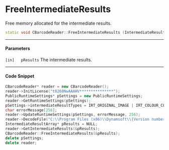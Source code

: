 
# FreeIntermediateResults
Free memory allocated for the intermediate results.

```cpp
static void CBarcodeReader::FreeIntermediateResults (IntermediateResultArray** pResults)
```   

---
   
#### Parameters
`[in]	pResults` The intermediate results.

---

#### Code Snippet
```cpp
CBarcodeReader* reader = new CBarcodeReader();
reader->InitLicense("t0260NwAAAHV***************");
PublicRuntimeSettings* pSettings = new PublicRuntimeSettings;
reader->GetRuntimeSettings(pSettings);
pSettings->intermediateResultTypes = IRT_ORIGINAL_IMAGE | IRT_COLOUR_CLUSTERED_IMAGE | IRT_COLOUR_CONVERTED_GRAYSCALE_IMAGE;
char errorMessage[256];
reader->UpdateRuntimeSettings(pSettings, errorMessage, 256);
reader->DecodeFile("C:\\Program Files (x86)\\Dynamsoft\\{Version number}\\Images\\AllSupportedBarcodeTypes.tif", "");
IntermediateResultArray* pResults = NULL;
reader->GetIntermediateResults(&pResults);
CBarcodeReader::FreeIntermediateResults(&pResults);
delete pSettings;
delete reader;
```

